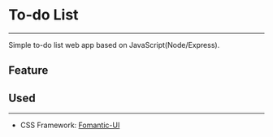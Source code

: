 # To-do List
---
Simple to-do list web app based on JavaScript(Node/Express).

## Feature

## Used
---
- CSS Framework: [Fomantic-UI](https://github.com/fomantic/Fomantic-UI)